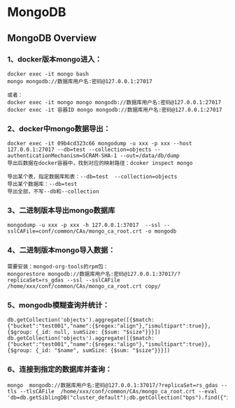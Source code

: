 # MongoDB

## MongoDB Overview

### 1、docker版本mongo进入：

    docker exec -it mongo bash
    mongo mongodb://数据库用户名:密码@127.0.0.1:27017

    或者：
    docker exec -it mongo mongo mongodb://数据库用户名:密码@127.0.0.1:27017
    docker exec -it 容器ID mongo mongodb://数据库用户名:密码@127.0.0.1:27017

### 2、docker中mongo数据导出：

    docker exec -it 09b4cd323c66 mongodump -u xxx -p xxx --host 127.0.0.1:27017 --db=test --collection=objects --authenticationMechanism=SCRAM-SHA-1 --out=/data/db/dump
    导出后数据在docker容器中，找到对应的映射路径：dcoker inspect mongo

    导出某个表，指定数据库和表：--db=test  --collection=objects
    导出某个数据库：--db=test
    导出全部，不写--db和--collection

### 3、二进制版本导出mongo数据库

    mongodump -u xxx -p xxx -h 127.0.0.1:37017  --ssl --sslCAFile=conf/common/CAs/mongo_ca_root.crt -o mongodb

### 4、二进制版本mongo导入数据：

    需要安装：mongod-org-tools的rpm包：
    mongorestore mongodb://数据库用户名:密码@127.0.0.1:37017/?replicaSet=rs_gdas --ssl --sslCAFile  /home/xxx/conf/common/CAs/mongo_ca_root.crt copy/

### 5、mongodb模糊查询并统计：

    db.getCollection('objects').aggregate([{$match: {"bucket":"test001","name":{$regex:"align"},"ismultipart":true}}, {$group: {_id: null, sumSize: {$sum: "$size"}}}])
    db.getCollection('objects').aggregate([{$match: {"bucket":"test001","name":{$regex:"align"},"ismultipart":true}}, {$group: {_id: "$name", sumSize: {$sum: "$size"}}}])

### 6、连接到指定的数据库并查询：

    mongo  mongodb://数据库用户名:密码@127.0.0.1:37017/?replicaSet=rs_gdas --tls --tlsCAFile  /home/xxx/conf/common/CAs/mongo_ca_root.crt --eval 'db=db.getSiblingDB("cluster_default");db.getCollection("bps").find({"id":"xxx"});'


 